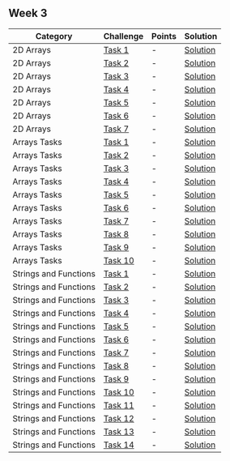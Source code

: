 

##  Week 3


Category| Challenge| Points   | Solution
-------- | -------- | -------- | -------- 
2D Arrays | [Task 1](https://github.com/DaniAngelov/Java_Programming/blob/master/Week%203/Lesson%206/Lesson%206%20Homework%20-%202D%20Arrays.pdf)| - |[Solution](https://github.com/DaniAngelov/Java_Programming/blob/master/Week%203/Lesson%206/Task1.java)
2D Arrays | [Task 2](https://github.com/DaniAngelov/Java_Programming/blob/master/Week%203/Lesson%206/Lesson%206%20Homework%20-%202D%20Arrays.pdf)| - |[Solution](https://github.com/DaniAngelov/Java_Programming/blob/master/Week%203/Lesson%206/Task2.java)
2D Arrays | [Task 3](https://github.com/DaniAngelov/Java_Programming/blob/master/Week%203/Lesson%206/Lesson%206%20Homework%20-%202D%20Arrays.pdf)| - |[Solution](https://github.com/DaniAngelov/Java_Programming/blob/master/Week%203/Lesson%206/Task3.java)
2D Arrays | [Task 4](https://github.com/DaniAngelov/Java_Programming/blob/master/Week%203/Lesson%206/Lesson%206%20Homework%20-%202D%20Arrays.pdf)| - |[Solution](https://github.com/DaniAngelov/Java_Programming/blob/master/Week%203/Lesson%206/Task4.java)
2D Arrays | [Task 5](https://github.com/DaniAngelov/Java_Programming/blob/master/Week%203/Lesson%206/Lesson%206%20Homework%20-%202D%20Arrays.pdf)| - |[Solution](https://github.com/DaniAngelov/Java_Programming/blob/master/Week%203/Lesson%206/Task5.java)
2D Arrays | [Task 6](https://github.com/DaniAngelov/Java_Programming/blob/master/Week%203/Lesson%206/Lesson%206%20Homework%20-%202D%20Arrays.pdf)| - |[Solution](https://github.com/DaniAngelov/Java_Programming/blob/master/Week%203/Lesson%206/Task6.java)
2D Arrays | [Task 7](https://github.com/DaniAngelov/Java_Programming/blob/master/Week%203/Lesson%206/Lesson%206%20Homework%20-%202D%20Arrays.pdf)| - |[Solution](https://github.com/DaniAngelov/Java_Programming/blob/master/Week%203/Lesson%206/Task7.java)
Arrays Tasks | [Task 1](https://github.com/DaniAngelov/Java_Programming/blob/master/Week%203/Lesson7/ArraysTasks.pdf)| - |[Solution](https://github.com/DaniAngelov/Java_Programming/blob/master/Week%203/Lesson7/Task1.java)
Arrays Tasks | [Task 2](https://github.com/DaniAngelov/Java_Programming/blob/master/Week%203/Lesson7/ArraysTasks.pdf)| - |[Solution](https://github.com/DaniAngelov/Java_Programming/blob/master/Week%203/Lesson7/Task2.java)
Arrays Tasks | [Task 3](https://github.com/DaniAngelov/Java_Programming/blob/master/Week%203/Lesson7/ArraysTasks.pdf)| - |[Solution](https://github.com/DaniAngelov/Java_Programming/blob/master/Week%203/Lesson7/Task3.java)
Arrays Tasks | [Task 4](https://github.com/DaniAngelov/Java_Programming/blob/master/Week%203/Lesson7/ArraysTasks.pdf)| - |[Solution](https://github.com/DaniAngelov/Java_Programming/blob/master/Week%203/Lesson7/Task4.java)
Arrays Tasks | [Task 5](https://github.com/DaniAngelov/Java_Programming/blob/master/Week%203/Lesson7/ArraysTasks.pdf)| - |[Solution](https://github.com/DaniAngelov/Java_Programming/blob/master/Week%203/Lesson7/Task5.java)
Arrays Tasks | [Task 6](https://github.com/DaniAngelov/Java_Programming/blob/master/Week%203/Lesson7/ArraysTasks.pdf)| - |[Solution](https://github.com/DaniAngelov/Java_Programming/blob/master/Week%203/Lesson7/Task6.java)
Arrays Tasks | [Task 7](https://github.com/DaniAngelov/Java_Programming/blob/master/Week%203/Lesson7/ArraysTasks.pdf)| - |[Solution](https://github.com/DaniAngelov/Java_Programming/blob/master/Week%203/Lesson7/Task7.java)
Arrays Tasks | [Task 8](https://github.com/DaniAngelov/Java_Programming/blob/master/Week%203/Lesson7/ArraysTasks.pdf)| - |[Solution](https://github.com/DaniAngelov/Java_Programming/blob/master/Week%203/Lesson7/Task8.java)
Arrays Tasks | [Task 9](https://github.com/DaniAngelov/Java_Programming/blob/master/Week%203/Lesson7/ArraysTasks.pdf)| - |[Solution](https://github.com/DaniAngelov/Java_Programming/blob/master/Week%203/Lesson7/Task9.java)
Arrays Tasks | [Task 10](https://github.com/DaniAngelov/Java_Programming/blob/master/Week%203/Lesson7/ArraysTasks.pdf)| - |[Solution](https://github.com/DaniAngelov/Java_Programming/blob/master/Week%203/Lesson7/Task10.java)
Strings and Functions | [Task 1](https://github.com/DaniAngelov/Java_Programming/blob/master/Week%203/Lesson%208/Lesson%208%20Homework%20-%20Strings%2C%20Functions.pdf)| - |[Solution](https://github.com/DaniAngelov/Java_Programming/blob/master/Week%203/Lesson%208/Task1.java)
Strings and Functions | [Task 2](https://github.com/DaniAngelov/Java_Programming/blob/master/Week%203/Lesson%208/Lesson%208%20Homework%20-%20Strings%2C%20Functions.pdf)| - |[Solution](https://github.com/DaniAngelov/Java_Programming/blob/master/Week%203/Lesson%208/Task2.java)
Strings and Functions | [Task 3](https://github.com/DaniAngelov/Java_Programming/blob/master/Week%203/Lesson%208/Lesson%208%20Homework%20-%20Strings%2C%20Functions.pdf)| - |[Solution](https://github.com/DaniAngelov/Java_Programming/blob/master/Week%203/Lesson%208/Task3.java)
Strings and Functions | [Task 4](https://github.com/DaniAngelov/Java_Programming/blob/master/Week%203/Lesson%208/Lesson%208%20Homework%20-%20Strings%2C%20Functions.pdf)| - |[Solution](https://github.com/DaniAngelov/Java_Programming/blob/master/Week%203/Lesson%208/Task4.java)
Strings and Functions | [Task 5](https://github.com/DaniAngelov/Java_Programming/blob/master/Week%203/Lesson%208/Lesson%208%20Homework%20-%20Strings%2C%20Functions.pdf)| - |[Solution](https://github.com/DaniAngelov/Java_Programming/blob/master/Week%203/Lesson%208/Task5.java)
Strings and Functions | [Task 6](https://github.com/DaniAngelov/Java_Programming/blob/master/Week%203/Lesson%208/Lesson%208%20Homework%20-%20Strings%2C%20Functions.pdf)| - |[Solution](https://github.com/DaniAngelov/Java_Programming/blob/master/Week%203/Lesson%208/Task6.java)
Strings and Functions | [Task 7](https://github.com/DaniAngelov/Java_Programming/blob/master/Week%203/Lesson%208/Lesson%208%20Homework%20-%20Strings%2C%20Functions.pdf)| - |[Solution](https://github.com/DaniAngelov/Java_Programming/blob/master/Week%203/Lesson%208/Task7.java)
Strings and Functions | [Task 8](https://github.com/DaniAngelov/Java_Programming/blob/master/Week%203/Lesson%208/Lesson%208%20Homework%20-%20Strings%2C%20Functions.pdf)| - |[Solution](https://github.com/DaniAngelov/Java_Programming/blob/master/Week%203/Lesson%208/Task8.java)
Strings and Functions | [Task 9](https://github.com/DaniAngelov/Java_Programming/blob/master/Week%203/Lesson%208/Lesson%208%20Homework%20-%20Strings%2C%20Functions.pdf)| - |[Solution](https://github.com/DaniAngelov/Java_Programming/blob/master/Week%203/Lesson%208/Task9.java)
Strings and Functions | [Task 10](https://github.com/DaniAngelov/Java_Programming/blob/master/Week%203/Lesson%208/Lesson%208%20Homework%20-%20Strings%2C%20Functions.pdf)| - |[Solution](https://github.com/DaniAngelov/Java_Programming/blob/master/Week%203/Lesson%208/Task10.java)
Strings and Functions | [Task 11](https://github.com/DaniAngelov/Java_Programming/blob/master/Week%203/Lesson%208/Lesson%208%20Homework%20-%20Strings%2C%20Functions.pdf)| - |[Solution](https://github.com/DaniAngelov/Java_Programming/blob/master/Week%203/Lesson%208/Task11.java)
Strings and Functions | [Task 12](https://github.com/DaniAngelov/Java_Programming/blob/master/Week%203/Lesson%208/Lesson%208%20Homework%20-%20Strings%2C%20Functions.pdf)| - |[Solution](https://github.com/DaniAngelov/Java_Programming/blob/master/Week%203/Lesson%208/Task12.java)
Strings and Functions | [Task 13](https://github.com/DaniAngelov/Java_Programming/blob/master/Week%203/Lesson%208/Lesson%208%20Homework%20-%20Strings%2C%20Functions.pdf)| - |[Solution](https://github.com/DaniAngelov/Java_Programming/blob/master/Week%203/Lesson%208/Task13.java)
Strings and Functions | [Task 14](https://github.com/DaniAngelov/Java_Programming/blob/master/Week%203/Lesson%208/Lesson%208%20Homework%20-%20Strings%2C%20Functions.pdf)| - |[Solution](https://github.com/DaniAngelov/Java_Programming/blob/master/Week%203/Lesson%208/Task14.java)

